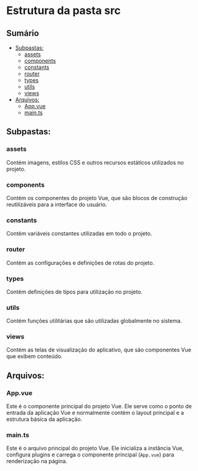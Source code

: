 # Estrutura da pasta src

## Sumário

- [Subpastas:](#subpastas)
  - [assets](#assets)
  - [components](#components)
  - [constants](#constants)
  - [router](#router)
  - [types](#types)
  - [utils](#utils)
  - [views](#views)
- [Arquivos:](#arquivos)
  - [App.vue](#appvue)
  - [main.ts](#maints)


## Subpastas:

### assets

Contém imagens, estilos CSS e outros recursos estáticos utilizados 
no projeto.

### components

Contém os componentes do projeto Vue, que são blocos de construção 
reutilizáveis para a interface do usuário.

### constants

Contém variáveis constantes utilizadas em todo o projeto.

### router

Contém as configurações e definições de rotas do projeto.

### types

Contém definições de tipos para utilização no projeto.

### utils

Contém funções utilitárias que são utilizadas globalmente no sistema.

### views

Contém as telas de visualização do aplicativo, que são componentes Vue 
que exibem conteúdo.

## Arquivos:

### App.vue

Este é o componente principal do projeto Vue. Ele serve como o ponto 
de entrada da aplicação Vue e normalmente contém o layout principal e 
a estrutura básica da aplicação.

### main.ts

Este é o arquivo principal do projeto Vue. Ele inicializa a instância 
Vue, configura plugins e carrega o componente principal (`App.vue`) 
para renderização na página.

